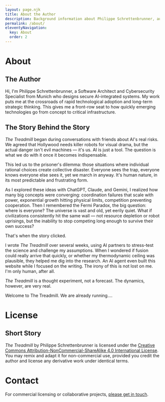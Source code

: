 ```yaml
---
layout: page.njk
title: About the Author
description: Background information about Philippe Schrettenbrunner, author of The Treadmill.
permalink: /about/
eleventyNavigation:
  key: About
  order: 2
---
```


# About

## The Author

Hi, I'm Philippe Schrettenbrunner, a Software Architect and Cybersecurity Specialist from Munich who designs secure AI-integrated systems. My work puts me at the crossroads of rapid technological adoption and long-term strategic thinking. This gives me a front-row seat to how quickly emerging technologies go from concept to critical infrastructure.

## The Story Behind the Story

_The Treadmill_ began during conversations with friends about AI's real risks. We agreed that Hollywood needs killer robots for visual drama, but the actual danger isn't evil machines — it's us. AI is just a tool. The question is what we do with it once it becomes indispensable.

This led us to the prisoner's dilemma: those situations where individual rational choices create collective disaster. Everyone sees the trap, everyone knows everyone else sees it, yet we march in anyway. It's human nature, in its most predictable and frustrating form.

As I explored these ideas with ChatGPT, Claude, and Gemini, I realized how many big concepts were converging: coordination failures that scale with power, exponential growth hitting physical limits, competition preventing cooperation. Then I remembered the Fermi Paradox, the big question: where is everyone? The universe is vast and old, yet eerily quiet. What if civilizations consistently hit the same wall — not resource depletion or robot uprisings, but the inability to stop competing long enough to survive their own success?

That's when the story clicked.

I wrote _The Treadmill_ over several weeks, using AI partners to stress-test the science and challenge my assumptions. When I wondered if fusion could really arrive that quickly, or whether my thermodynamic ceiling was plausible, they helped me dig into the research. An AI agent even built this website while I focused on the writing. The irony of this is not lost on me. I'm only human, after all.

_The Treadmill_ is a thought experiment, not a forecast. The dynamics, however, are very real.

Welcome to The Treadmill. We are already running....

# License

## Short Story

*The Treadmill* by Philippe Schrettenbrunner is licensed under the [Creative Commons Attribution-NonCommercial-ShareAlike 4.0 International License](https://creativecommons.org/licenses/by-nc-sa/4.0/). You may remix and adapt it for non-commercial use, provided you credit the author and license any derivative work under identical terms.

# Contact

For commercial licensing or collaborative projects, [please get in touch](/impressum/). 
